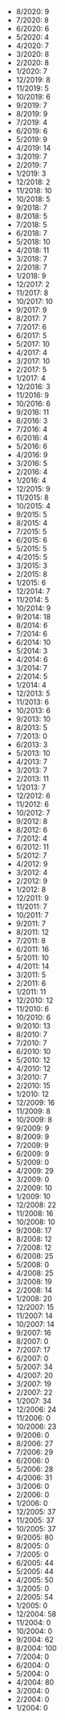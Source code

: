 *  8/2020: 9
*  7/2020: 8
*  6/2020: 6
*  5/2020: 4
*  4/2020: 7
*  3/2020: 8
*  2/2020: 8
*  1/2020: 7
*  12/2019: 8
*  11/2019: 5
*  10/2019: 6
*  9/2019: 7
*  8/2019: 9
*  7/2019: 4
*  6/2019: 6
*  5/2019: 9
*  4/2019: 14
*  3/2019: 7
*  2/2019: 7
*  1/2019: 3
*  12/2018: 2
*  11/2018: 10
*  10/2018: 5
*  9/2018: 7
*  8/2018: 5
*  7/2018: 5
*  6/2018: 7
*  5/2018: 10
*  4/2018: 11
*  3/2018: 7
*  2/2018: 7
*  1/2018: 9
*  12/2017: 2
*  11/2017: 8
*  10/2017: 10
*  9/2017: 9
*  8/2017: 7
*  7/2017: 6
*  6/2017: 5
*  5/2017: 10
*  4/2017: 4
*  3/2017: 10
*  2/2017: 5
*  1/2017: 4
*  12/2016: 3
*  11/2016: 9
*  10/2016: 6
*  9/2016: 11
*  8/2016: 3
*  7/2016: 4
*  6/2016: 4
*  5/2016: 6
*  4/2016: 9
*  3/2016: 5
*  2/2016: 4
*  1/2016: 4
*  12/2015: 9
*  11/2015: 8
*  10/2015: 4
*  9/2015: 5
*  8/2015: 4
*  7/2015: 5
*  6/2015: 6
*  5/2015: 5
*  4/2015: 5
*  3/2015: 3
*  2/2015: 8
*  1/2015: 6
*  12/2014: 7
*  11/2014: 5
*  10/2014: 9
*  9/2014: 18
*  8/2014: 6
*  7/2014: 6
*  6/2014: 10
*  5/2014: 3
*  4/2014: 6
*  3/2014: 7
*  2/2014: 5
*  1/2014: 4
*  12/2013: 5
*  11/2013: 6
*  10/2013: 6
*  9/2013: 10
*  8/2013: 5
*  7/2013: 0
*  6/2013: 3
*  5/2013: 10
*  4/2013: 7
*  3/2013: 7
*  2/2013: 11
*  1/2013: 7
*  12/2012: 6
*  11/2012: 6
*  10/2012: 7
*  9/2012: 8
*  8/2012: 6
*  7/2012: 4
*  6/2012: 11
*  5/2012: 7
*  4/2012: 9
*  3/2012: 4
*  2/2012: 9
*  1/2012: 8
*  12/2011: 9
*  11/2011: 7
*  10/2011: 7
*  9/2011: 7
*  8/2011: 12
*  7/2011: 8
*  6/2011: 16
*  5/2011: 10
*  4/2011: 14
*  3/2011: 5
*  2/2011: 6
*  1/2011: 11
*  12/2010: 12
*  11/2010: 6
*  10/2010: 6
*  9/2010: 13
*  8/2010: 7
*  7/2010: 7
*  6/2010: 10
*  5/2010: 12
*  4/2010: 12
*  3/2010: 7
*  2/2010: 15
*  1/2010: 12
*  12/2009: 16
*  11/2009: 8
*  10/2009: 8
*  9/2009: 9
*  8/2009: 9
*  7/2009: 9
*  6/2009: 9
*  5/2009: 0
*  4/2009: 29
*  3/2009: 0
*  2/2009: 10
*  1/2009: 10
*  12/2008: 22
*  11/2008: 16
*  10/2008: 10
*  9/2008: 17
*  8/2008: 12
*  7/2008: 12
*  6/2008: 25
*  5/2008: 0
*  4/2008: 25
*  3/2008: 19
*  2/2008: 14
*  1/2008: 20
*  12/2007: 15
*  11/2007: 14
*  10/2007: 14
*  9/2007: 16
*  8/2007: 0
*  7/2007: 17
*  6/2007: 0
*  5/2007: 34
*  4/2007: 20
*  3/2007: 19
*  2/2007: 22
*  1/2007: 34
*  12/2006: 24
*  11/2006: 0
*  10/2006: 23
*  9/2006: 0
*  8/2006: 27
*  7/2006: 29
*  6/2006: 0
*  5/2006: 28
*  4/2006: 31
*  3/2006: 0
*  2/2006: 0
*  1/2006: 0
*  12/2005: 37
*  11/2005: 37
*  10/2005: 37
*  9/2005: 80
*  8/2005: 0
*  7/2005: 0
*  6/2005: 44
*  5/2005: 44
*  4/2005: 50
*  3/2005: 0
*  2/2005: 54
*  1/2005: 0
*  12/2004: 58
*  11/2004: 0
*  10/2004: 0
*  9/2004: 62
*  8/2004: 100
*  7/2004: 0
*  6/2004: 0
*  5/2004: 0
*  4/2004: 80
*  3/2004: 0
*  2/2004: 0
*  1/2004: 0